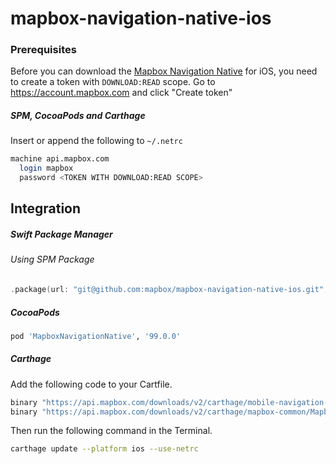 # mapbox-navigation-native-ios

### Prerequisites

Before you can download the [Mapbox Navigation Native](https://github.com/mapbox/mapbox-navigation-native) for iOS, you need to create a token with `DOWNLOAD:READ` scope.
Go to https://account.mapbox.com and click "Create token"

##### SPM, CocoaPods and Carthage
Insert or append the following to `~/.netrc`

```bash
machine api.mapbox.com
  login mapbox
  password <TOKEN WITH DOWNLOAD:READ SCOPE>
```

## Integration

##### Swift Package Manager

###### Using SPM Package

```swift
.package(url: "git@github.com:mapbox/mapbox-navigation-native-ios.git", from: "99.0.0"),
```

##### CocoaPods

```ruby
pod 'MapboxNavigationNative', '99.0.0'
```

##### Carthage

Add the following code to your Cartfile.

```bash
binary "https://api.mapbox.com/downloads/v2/carthage/mobile-navigation-native/MapboxNavigationNative.json" == 99.0.0
binary "https://api.mapbox.com/downloads/v2/carthage/mapbox-common/MapboxCommon-ios.json" == 21.3.0
```

Then run the following command in the Terminal.
```bash
carthage update --platform ios --use-netrc
```
